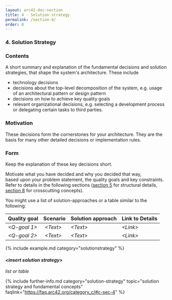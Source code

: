 ```yaml
---
layout: arc42-doc-section
title: 4 - Solution strategy
permalink: /section-4/
order: 8
---
```


### 4. Solution Strategy


<div class="arc42-help" markdown="1">

### Contents
A short summary and explanation of the fundamental decisions and solution strategies, that shape the system's architecture. These include

* technology decisions
* decisions about the top-level decomposition of the system, e.g. usage of an architectural pattern or design pattern
* decisions on how to achieve key quality goals
* relevant organizational decisions, e.g. selecting a development process or delegating certain tasks to third parties.

### Motivation
These decisions form the cornerstones for your architecture. They are the basis for many other detailed decisions or implementation rules.

### Form
Keep the explanation of these key decisions short.

Motivate what you have decided and why you decided that way,  
based upon your problem statement, the quality goals and key constraints.
Refer to details in the following sections ([section 5](/section-5) for structural details, [section 8](/section-8) for crosscutting concepts).

You might use a list of solution-approaches or a table similar to the following:

| **Quality goal** | **Scenario** | **Solution approach** | **Link to Details** |
|----------|----------------------|-----------------------|-------------|
| _&lt;Q-goal 1>_ | _&lt;Text>_ | _&lt;Text>_ |_&lt;Link>_ |
| _&lt;Q-goal 2>_ | _&lt;Text>_ | _&lt;Text>_ |_&lt;Link>_ |

<!-- collect all examples that are related to this section of arc42 -->
{% include example.md category="solutionstrategy" %}

</div>

#### _&lt;insert solution strategy>_

_list or table_




{% include further-info.md
   category="solution-strategy"
   topic="solution strategy and fundamental concepts"
   faqlink="https://faq.arc42.org/category_c/#c-sec-4" %}

